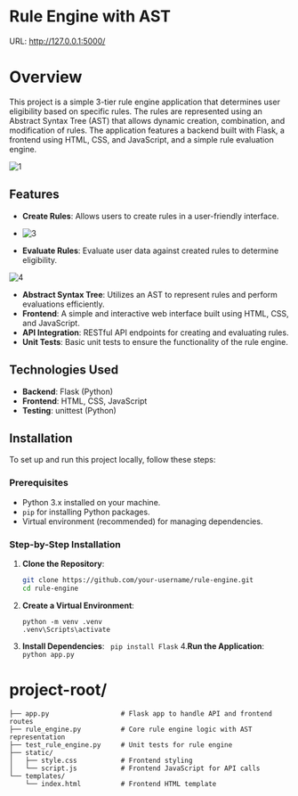 # Rule Engine with AST
URL: http://127.0.0.1:5000/
# Overview
This project is a simple 3-tier rule engine application that determines user eligibility based on specific rules. The rules are represented using an Abstract Syntax Tree (AST) that allows dynamic creation, combination, and modification of rules. The application features a backend built with Flask, a frontend using HTML, CSS, and JavaScript, and a simple rule evaluation engine.

![1](https://github.com/user-attachments/assets/0040aebb-205c-44db-8221-6e037bad926c)

## Features

- **Create Rules**: Allows users to create rules in a user-friendly interface.
- 
  ![3](https://github.com/user-attachments/assets/c27927d2-8110-4392-ae02-bf2d38912448)
  
- **Evaluate Rules**: Evaluate user data against created rules to determine eligibility.
  
![4](https://github.com/user-attachments/assets/389c8855-e827-4f1d-89ea-327150573d7c)

- **Abstract Syntax Tree**: Utilizes an AST to represent rules and perform evaluations efficiently.
- **Frontend**: A simple and interactive web interface built using HTML, CSS, and JavaScript.
- **API Integration**: RESTful API endpoints for creating and evaluating rules.
- **Unit Tests**: Basic unit tests to ensure the functionality of the rule engine.

## Technologies Used

- **Backend**: Flask (Python)
- **Frontend**: HTML, CSS, JavaScript
- **Testing**: unittest (Python)

## Installation

To set up and run this project locally, follow these steps:

### Prerequisites

- Python 3.x installed on your machine.
- `pip` for installing Python packages.
- Virtual environment (recommended) for managing dependencies.
### Step-by-Step Installation

1. **Clone the Repository**:

   ```bash
   git clone https://github.com/your-username/rule-engine.git
   cd rule-engine

   
2. **Create a Virtual Environment**:
    ```
    python -m venv .venv
   .venv\Scripts\activate

3. **Install Dependencies**:
  ``` pip install Flask```
4.**Run the Application**:
  ``` python app.py```

# project-root/
```
├── app.py                  # Flask app to handle API and frontend routes
├── rule_engine.py          # Core rule engine logic with AST representation
├── test_rule_engine.py     # Unit tests for rule engine
├── static/
│   ├── style.css           # Frontend styling
│   └── script.js           # Frontend JavaScript for API calls
└── templates/
    └── index.html          # Frontend HTML template
